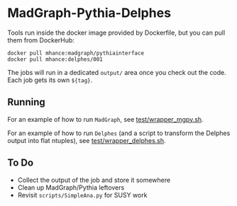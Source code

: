 # MadGraph-Pythia-Delphes

Tools run inside the docker image provided by Dockerfile, but you can pull them from DockerHub:

```
docker pull mhance:madgraph/pythiainterface
docker pull mhance:delphes/001
```

The jobs will run in a dedicated `output/` area once you check out the code.  Each job gets its own `${tag}`.

## Running

For an example of how to run `MadGraph`, see [test/wrapper_mgpy.sh](./test/wrapper_mgpy.sh).

For an example of how to run `Delphes` (and a script to transform the Delphes output into flat ntuples), see [test/wrapper_delphes.sh](./test/wrapper_delphes.sh).

## To Do

* Collect the output of the job and store it somewhere
* Clean up MadGraph/Pythia leftovers
* Revisit `scripts/SimpleAna.py` for SUSY work
